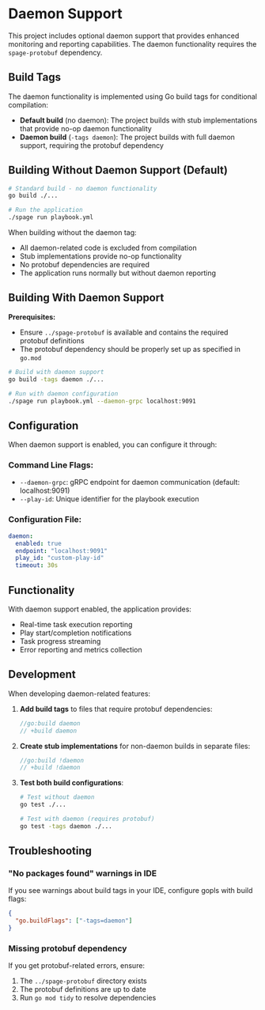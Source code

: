 # Daemon Support

This project includes optional daemon support that provides enhanced monitoring and reporting capabilities. The daemon functionality requires the `spage-protobuf` dependency.

## Build Tags

The daemon functionality is implemented using Go build tags for conditional compilation:

- **Default build** (no daemon): The project builds with stub implementations that provide no-op daemon functionality
- **Daemon build** (`-tags daemon`): The project builds with full daemon support, requiring the protobuf dependency

## Building Without Daemon Support (Default)

```bash
# Standard build - no daemon functionality
go build ./...

# Run the application
./spage run playbook.yml
```

When building without the daemon tag:
- All daemon-related code is excluded from compilation
- Stub implementations provide no-op functionality
- No protobuf dependencies are required
- The application runs normally but without daemon reporting

## Building With Daemon Support

**Prerequisites:**
- Ensure `../spage-protobuf` is available and contains the required protobuf definitions
- The protobuf dependency should be properly set up as specified in `go.mod`

```bash
# Build with daemon support
go build -tags daemon ./...

# Run with daemon configuration
./spage run playbook.yml --daemon-grpc localhost:9091
```

## Configuration

When daemon support is enabled, you can configure it through:

### Command Line Flags:
- `--daemon-grpc`: gRPC endpoint for daemon communication (default: localhost:9091)
- `--play-id`: Unique identifier for the playbook execution

### Configuration File:
```yaml
daemon:
  enabled: true
  endpoint: "localhost:9091"
  play_id: "custom-play-id"
  timeout: 30s
```

## Functionality

With daemon support enabled, the application provides:
- Real-time task execution reporting
- Play start/completion notifications
- Task progress streaming
- Error reporting and metrics collection

## Development

When developing daemon-related features:

1. **Add build tags** to files that require protobuf dependencies:
   ```go
   //go:build daemon
   // +build daemon
   ```

2. **Create stub implementations** for non-daemon builds in separate files:
   ```go
   //go:build !daemon
   // +build !daemon
   ```

3. **Test both build configurations**:
   ```bash
   # Test without daemon
   go test ./...
   
   # Test with daemon (requires protobuf)
   go test -tags daemon ./...
   ```

## Troubleshooting

### "No packages found" warnings in IDE
If you see warnings about build tags in your IDE, configure gopls with build flags:
```json
{
  "go.buildFlags": ["-tags=daemon"]
}
```

### Missing protobuf dependency
If you get protobuf-related errors, ensure:
1. The `../spage-protobuf` directory exists
2. The protobuf definitions are up to date
3. Run `go mod tidy` to resolve dependencies
